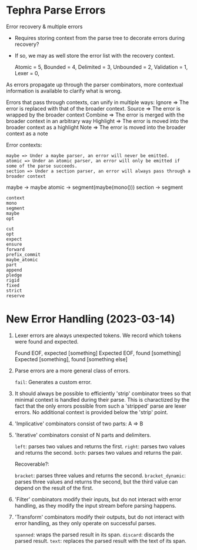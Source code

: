 # Tephra Parse Errors


Error recovery & multiple errors
+ Requires storing context from the parse tree to decorate errors during recovery?
+ If so, we may as well store the error list with the recovery context.



    Atomic     = 5,
    Bounded    = 4,
    Delimited  = 3,
    Unbounded  = 2,
    Validation = 1,
    Lexer      = 0,



As errors propagate up through the parser combinators, more contextual information is available to clarify what is wrong.

Errors that pass through contexts, can unify in multiple ways:
    Ignore => The error is replaced with that of the broader context.
    Source => The error is wrapped by the broader context
    Combine => The error is merged with the broader context in an arbitrary way
    Highlight => The error is moved into the broader context as a highlight
    Note => The error is moved into the broader context as a note

Error contexts:

    maybe => Under a maybe parser, an error will never be emitted.
    atomic => Under an atomic parser, an error will only be emitted if some of the parse succeeds.
    section => Under a section parser, an error will always pass through a broader context


maybe -> maybe
atomic -> segment(maybe(mono()))
section -> segment

    context
    mono
    segment
    maybe
    opt

    cut
    opt
    expect
    ensure
    forward
    prefix_commit
    maybe_atomic
    part
    append
    pledge
    rigid
    fixed
    strict
    reserve



New Error Handling (2023-03-14)
===============================

1. Lexer errors are always unexpected tokens. We record which tokens were found and expected.

    Found EOF, expected [something]
    Expected EOF, found [something]
    Expected [something], found [something else]

2. Parse errors are a more general class of errors.

    `fail`: Generates a custom error.


3. It should always be possible to efficiently 'strip' combinator trees so that minimal context is handled during their parse. This is charactized by the fact that the only errors possible from such a 'stripped' parse are lexer errors. No additional context is provided below the 'strip' point.

4. 'Implicative' combinators consist of two parts: A => B

5. 'Iterative' combinators consist of N parts and delimiters.

    `left`: parses two values and returns the first.
    `right`: parses two values and returns the second.
    `both`: parses two values and returns the pair.

    Recoverable?:

    `bracket`: parses three values and returns the second.
    `bracket_dynamic`: parses three values and returns the second, but the third value can depend on the result of the first.



6. 'Filter' combinators modify their inputs, but do not interact with error handling, as they modify the input stream before parsing happens.

7. 'Transform' combinators modify their outputs, but do not interact with error handling, as they only operate on successful parses.

    `spanned`: wraps the parsed result in its span.
    `discard`: discards the parsed result.
    `text`: replaces the parsed result with the text of its span.



